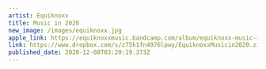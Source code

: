 ```yaml
---
artist: Equiknoxx
title: Music in 2020
new_image: /images/equiknoxx.jpg
apple_link: https://equiknoxxmusic.bandcamp.com/album/equiknoxx-music-in-2020
link: https://www.dropbox.com/s/z75k1fn4976lpwy/EquiknoxxMusicin2020.zip?dl=1
published_date: 2020-12-08T03:20:19.373Z
---
```

